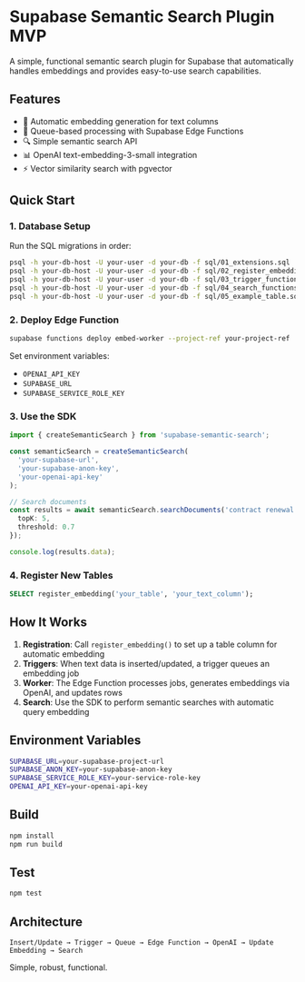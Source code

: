 # Supabase Semantic Search Plugin MVP

A simple, functional semantic search plugin for Supabase that automatically handles embeddings and provides easy-to-use search capabilities.

## Features

- 🔄 Automatic embedding generation for text columns
- 🚀 Queue-based processing with Supabase Edge Functions
- 🔍 Simple semantic search API
- 📊 OpenAI text-embedding-3-small integration
- ⚡ Vector similarity search with pgvector

## Quick Start

### 1. Database Setup

Run the SQL migrations in order:

```bash
psql -h your-db-host -U your-user -d your-db -f sql/01_extensions.sql
psql -h your-db-host -U your-user -d your-db -f sql/02_register_embedding_function.sql
psql -h your-db-host -U your-user -d your-db -f sql/03_trigger_function.sql
psql -h your-db-host -U your-user -d your-db -f sql/04_search_functions.sql
psql -h your-db-host -U your-user -d your-db -f sql/05_example_table.sql
```

### 2. Deploy Edge Function

```bash
supabase functions deploy embed-worker --project-ref your-project-ref
```

Set environment variables:
- `OPENAI_API_KEY`
- `SUPABASE_URL`
- `SUPABASE_SERVICE_ROLE_KEY`

### 3. Use the SDK

```typescript
import { createSemanticSearch } from 'supabase-semantic-search';

const semanticSearch = createSemanticSearch(
  'your-supabase-url',
  'your-supabase-anon-key',
  'your-openai-api-key'
);

// Search documents
const results = await semanticSearch.searchDocuments('contract renewal', {
  topK: 5,
  threshold: 0.7
});

console.log(results.data);
```

### 4. Register New Tables

```sql
SELECT register_embedding('your_table', 'your_text_column');
```

## How It Works

1. **Registration**: Call `register_embedding()` to set up a table column for automatic embedding
2. **Triggers**: When text data is inserted/updated, a trigger queues an embedding job
3. **Worker**: The Edge Function processes jobs, generates embeddings via OpenAI, and updates rows
4. **Search**: Use the SDK to perform semantic searches with automatic query embedding

## Environment Variables

```bash
SUPABASE_URL=your-supabase-project-url
SUPABASE_ANON_KEY=your-supabase-anon-key
SUPABASE_SERVICE_ROLE_KEY=your-service-role-key
OPENAI_API_KEY=your-openai-api-key
```

## Build

```bash
npm install
npm run build
```

## Test

```bash
npm test
```

## Architecture

```
Insert/Update → Trigger → Queue → Edge Function → OpenAI → Update Embedding → Search
```

Simple, robust, functional.